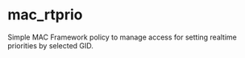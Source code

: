 # mac_rtprio
Simple MAC Framework policy to manage access for setting realtime priorities by selected GID.
